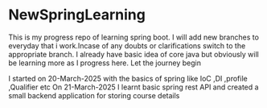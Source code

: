 # NewSpringLearning
This is my progress repo of learning spring boot.
I will add new branches to everyday that i work.Incase of any doubts or clarifications switch to the appropriate branch.
I already have basic idea of core java but obviously will be learning more as I progress here.
Let the journey begin 

I started on 20-March-2025 with the basics of spring like IoC ,DI ,profile ,Qualifier etc 
On 21-March-2025 I learnt basic spring rest API and created a small backend application for storing course details 
